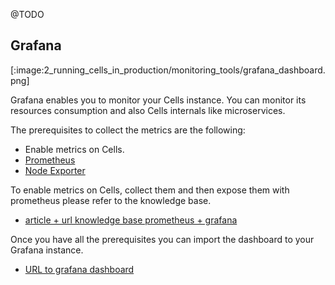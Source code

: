 @TODO

## Grafana

[:image:2_running_cells_in_production/monitoring_tools/grafana_dashboard.png]

Grafana enables you to monitor your Cells instance.
You can monitor its resources consumption and also Cells internals like microservices.

The prerequisites to collect the metrics are the following:

- Enable metrics on Cells.
- [Prometheus](https://prometheus.io/)
- [Node Exporter](https://github.com/prometheus/node_exporter)

To enable metrics on Cells, collect them and then expose them with prometheus please refer to the knowledge base.

- [article + url knowledge base prometheus + grafana]()

Once you have all the prerequisites you can import the dashboard to your Grafana instance.

- [URL to grafana dashboard]()